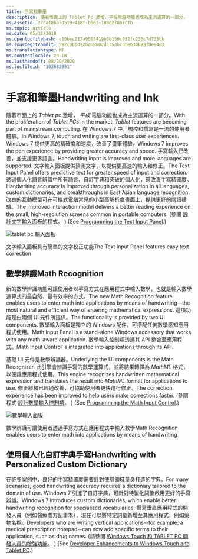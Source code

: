 ```yaml
---
title: 手寫和筆墨
description: 隨著市面上的 Tablet Pc 激增，平板電腦功能也成為主流運算的一部分。
ms.assetid: 22caf8b3-d519-418f-b662-180d270b7cfb
ms.topic: article
ms.date: 05/31/2018
ms.openlocfilehash: c10bec217a9568419b3b150c932fc236c7d735bb
ms.sourcegitcommit: 592c9bbd22ba69802dc353bcb5eb30699f9e9403
ms.translationtype: MT
ms.contentlocale: zh-TW
ms.lasthandoff: 08/20/2020
ms.locfileid: "103682951"
---
```

# <a name="handwriting-and-ink"></a><span data-ttu-id="52285-103">手寫和筆墨</span><span class="sxs-lookup"><span data-stu-id="52285-103">Handwriting and Ink</span></span>

<span data-ttu-id="52285-104">隨著市面上的 *Tablet pc* 激增， *平板* 電腦功能也成為主流運算的一部分。</span><span class="sxs-lookup"><span data-stu-id="52285-104">With the proliferation of *Tablet PCs* in the market, *Tablet* features are becoming part of mainstream computing.</span></span> <span data-ttu-id="52285-105">在 Windows 7 中，觸控和撰寫是一流的使用者體驗。</span><span class="sxs-lookup"><span data-stu-id="52285-105">In Windows 7, touch and writing are first-class user experiences.</span></span> <span data-ttu-id="52285-106">Windows 7 提供更高的精確度和速度，改善了畫筆體驗。</span><span class="sxs-lookup"><span data-stu-id="52285-106">Windows 7 improves the pen experience by providing greater accuracy and speed.</span></span> <span data-ttu-id="52285-107">手寫輸入已改善，並支援更多語言。</span><span class="sxs-lookup"><span data-stu-id="52285-107">Handwriting input is improved and more languages are supported.</span></span> <span data-ttu-id="52285-108">文字輸入面板提供預測文字，以提供更高速的輸入和修正。</span><span class="sxs-lookup"><span data-stu-id="52285-108">The Text Input Panel offers predictive text for greater speed of input and correction.</span></span> <span data-ttu-id="52285-109">透過個人化語言辨識中所有語言、自訂字典和突破的個人化，來改善手寫精確度。</span><span class="sxs-lookup"><span data-stu-id="52285-109">Handwriting accuracy is improved through personalization in all languages, custom dictionaries, and breakthroughs in East Asian language recognition.</span></span> <span data-ttu-id="52285-110">改良的互動模型可在可攜式電腦常見的小型高解析度畫面上，提供更好的閱讀體驗。</span><span class="sxs-lookup"><span data-stu-id="52285-110">The improved interaction model delivers a better reading experience on the small, high-resolution screens common in portable computers.</span></span> <span data-ttu-id="52285-111"> (參閱 [設計文字輸入面板的](../tablet/programming-the-text-input-panel.md)程式。 ) </span><span class="sxs-lookup"><span data-stu-id="52285-111">(See [Programming the Text Input Panel](../tablet/programming-the-text-input-panel.md).)</span></span>

![tablet pc 輸入面板](images/windows7-4.jpg)

<span data-ttu-id="52285-113">文字輸入面板具有簡單的文字校正功能</span><span class="sxs-lookup"><span data-stu-id="52285-113">The Text Input Panel features easy text correction</span></span>

## <a name="math-recognition"></a><span data-ttu-id="52285-114">數學辨識</span><span class="sxs-lookup"><span data-stu-id="52285-114">Math Recognition</span></span>

<span data-ttu-id="52285-115">新的數學辨識功能可讓使用者以手寫方式在應用程式中輸入數學，也就是輸入數學運算式的最自然、最有效率的方式。</span><span class="sxs-lookup"><span data-stu-id="52285-115">The new Math Recognition feature enables users to enter math into applications by means of handwriting—the most natural and efficient way of entering mathematical expressions.</span></span> <span data-ttu-id="52285-116">這項功能是由兩個 UI 元件所提供。</span><span class="sxs-lookup"><span data-stu-id="52285-116">The functionality is provided by two UI components.</span></span> <span data-ttu-id="52285-117">數學輸入面板是獨立的 Windows 配件，可搭配任何數學感知應用程式使用。</span><span class="sxs-lookup"><span data-stu-id="52285-117">Math Input Panel is a stand-alone Windows accessory that works with any math-aware application.</span></span> <span data-ttu-id="52285-118">數學輸入控制項透過其 API 整合至應用程式。</span><span class="sxs-lookup"><span data-stu-id="52285-118">Math Input Control is integrated into applications through its API.</span></span>

<span data-ttu-id="52285-119">基礎 UI 元件是數學辨識器。</span><span class="sxs-lookup"><span data-stu-id="52285-119">Underlying the UI components is the Math Recognizer.</span></span> <span data-ttu-id="52285-120">此引擎會辨識手寫的數學運算式，並將結果轉譯為 *MathML* 格式，以便讓應用程式使用。</span><span class="sxs-lookup"><span data-stu-id="52285-120">This engine recognizes handwritten mathematical expression and translates the result into *MathML* format for applications to use.</span></span> <span data-ttu-id="52285-121">修正經驗已經過改善，可協助使用者更快進行修正。</span><span class="sxs-lookup"><span data-stu-id="52285-121">The correction experience has been improved to help users make corrections faster.</span></span> <span data-ttu-id="52285-122"> (參閱程式 [設計數學輸入控制項](../tablet/programming-the-math-input-control.md)。 ) </span><span class="sxs-lookup"><span data-stu-id="52285-122">(See [Programming the Math Input Control](../tablet/programming-the-math-input-control.md).)</span></span>

![數學輸入面板](images/windows7-5.jpg)

<span data-ttu-id="52285-124">數學辨識可讓使用者透過手寫方式在應用程式中輸入數學</span><span class="sxs-lookup"><span data-stu-id="52285-124">Math Recognition enables users to enter math into applications by means of handwriting</span></span>

## <a name="handwriting-with-personalized-custom-dictionary"></a><span data-ttu-id="52285-125">使用個人化自訂字典手寫</span><span class="sxs-lookup"><span data-stu-id="52285-125">Handwriting with Personalized Custom Dictionary</span></span>

<span data-ttu-id="52285-126">在許多案例中，良好的手寫精確度需要針對使用領域量身打造的字典。</span><span class="sxs-lookup"><span data-stu-id="52285-126">For many scenarios, good handwriting accuracy requires a dictionary tailored to the domain of use.</span></span> <span data-ttu-id="52285-127">Windows 7 引進了自訂字典，可針對特製化詞彙啟用更好的手寫辨識。</span><span class="sxs-lookup"><span data-stu-id="52285-127">Windows 7 introduces custom dictionaries, which enable better handwriting recognition for specialized vocabularies.</span></span> <span data-ttu-id="52285-128">撰寫垂直應用程式的開發人員（例如醫療處方記事本），現在可以將特定詞彙新增至其應用程式，例如藥物名稱。</span><span class="sxs-lookup"><span data-stu-id="52285-128">Developers who are writing vertical applications--for example, a medical prescription notepad--can now add specific terms to their application, such as drug names.</span></span> <span data-ttu-id="52285-129"> (請參閱 [Windows Touch 和 TABLET PC 開發人員的增強功能](https://www.microsoft.com/whdc/device/input/Touch_tab_enhance.mspx)。 ) </span><span class="sxs-lookup"><span data-stu-id="52285-129">(See [Developer Enhancements to Windows Touch and Tablet PC](https://www.microsoft.com/whdc/device/input/Touch_tab_enhance.mspx).)</span></span>

 

 